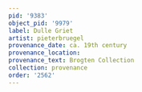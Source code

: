 ```yaml
---
pid: '9383'
object_pid: '9979'
label: Dulle Griet
artist: pieterbruegel
provenance_date: ca. 19th century
provenance_location:
provenance_text: Brogten Collection
collection: provenance
order: '2562'
---
```

